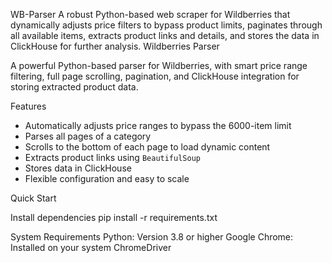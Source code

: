 WB-Parser
A robust Python-based web scraper for Wildberries that dynamically adjusts price filters to bypass product limits, paginates through all available items, extracts product links and details, and stores the data in ClickHouse for further analysis.
Wildberries Parser

A powerful Python-based parser for Wildberries, with smart price range filtering, full page scrolling, pagination, and ClickHouse integration for storing extracted product data.



Features

- Automatically adjusts price ranges to bypass the 6000-item limit
- Parses all pages of a category
- Scrolls to the bottom of each page to load dynamic content
- Extracts product links using `BeautifulSoup`
- Stores data in ClickHouse
- Flexible configuration and easy to scale



Quick Start

Install dependencies
pip install -r requirements.txt
 
 
System Requirements
Python: Version 3.8 or higher
Google Chrome: Installed on your system
ChromeDriver
